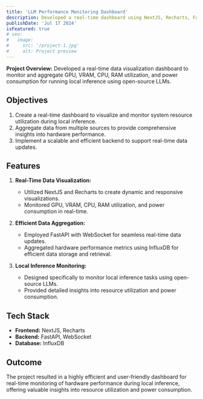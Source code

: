 ```yaml
---
title: 'LLM Performance Monitoring Dashboard'
description: Developed a real-time dashboard using NextJS, Recharts, FastAPI with WebSocket, and InfluxDB to monitor and aggregate GPU, VRAM, CPU, RAM utilization, and power consumption for running local inference using open-source LLMs.
publishDate: 'Jul 17 2024'
isFeatured: true
# seo:
#   image:
#     src: '/project-1.jpg'
#     alt: Project preview
---
```


<!-- ![Project preview](/project-1.jpg) -->

**Project Overview:**
Developed a real-time data visualization dashboard to monitor and aggregate GPU, VRAM, CPU, RAM utilization, and power consumption for running local inference using open-source LLMs.

## Objectives

1. Create a real-time dashboard to visualize and monitor system resource utilization during local inference.
2. Aggregate data from multiple sources to provide comprehensive insights into hardware performance.
3. Implement a scalable and efficient backend to support real-time data updates.

## Features

1. **Real-Time Data Visualization:**

   - Utilized NextJS and Recharts to create dynamic and responsive visualizations.
   - Monitored GPU, VRAM, CPU, RAM utilization, and power consumption in real-time.

2. **Efficient Data Aggregation:**

   - Employed FastAPI with WebSocket for seamless real-time data updates.
   - Aggregated hardware performance metrics using InfluxDB for efficient data storage and retrieval.

3. **Local Inference Monitoring:**

   - Designed specifically to monitor local inference tasks using open-source LLMs.
   - Provided detailed insights into resource utilization and power consumption.

## Tech Stack

- **Frontend:** NextJS, Recharts
- **Backend:** FastAPI, WebSocket
- **Database:** InfluxDB

## Outcome

The project resulted in a highly efficient and user-friendly dashboard for real-time monitoring of hardware performance during local inference, offering valuable insights into resource utilization and power consumption.
